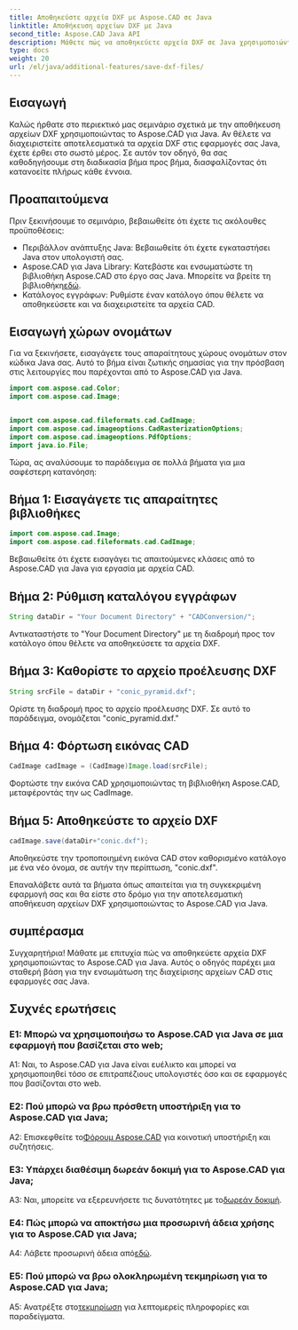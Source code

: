 ```yaml
---
title: Αποθηκεύστε αρχεία DXF με Aspose.CAD σε Java
linktitle: Αποθήκευση αρχείων DXF με Java
second_title: Aspose.CAD Java API
description: Μάθετε πώς να αποθηκεύετε αρχεία DXF σε Java χρησιμοποιώντας το Aspose.CAD. Ακολουθήστε τον βήμα προς βήμα οδηγό μας για αποτελεσματική διαχείριση αρχείων CAD.
type: docs
weight: 20
url: /el/java/additional-features/save-dxf-files/
---
```

## Εισαγωγή

Καλώς ήρθατε στο περιεκτικό μας σεμινάριο σχετικά με την αποθήκευση αρχείων DXF χρησιμοποιώντας το Aspose.CAD για Java. Αν θέλετε να διαχειριστείτε αποτελεσματικά τα αρχεία DXF στις εφαρμογές σας Java, έχετε έρθει στο σωστό μέρος. Σε αυτόν τον οδηγό, θα σας καθοδηγήσουμε στη διαδικασία βήμα προς βήμα, διασφαλίζοντας ότι κατανοείτε πλήρως κάθε έννοια.

## Προαπαιτούμενα

Πριν ξεκινήσουμε το σεμινάριο, βεβαιωθείτε ότι έχετε τις ακόλουθες προϋποθέσεις:

- Περιβάλλον ανάπτυξης Java: Βεβαιωθείτε ότι έχετε εγκαταστήσει Java στον υπολογιστή σας.
-  Aspose.CAD για Java Library: Κατεβάστε και ενσωματώστε τη βιβλιοθήκη Aspose.CAD στο έργο σας Java. Μπορείτε να βρείτε τη βιβλιοθήκη[εδώ](https://releases.aspose.com/cad/java/).
- Κατάλογος εγγράφων: Ρυθμίστε έναν κατάλογο όπου θέλετε να αποθηκεύσετε και να διαχειριστείτε τα αρχεία CAD.

## Εισαγωγή χώρων ονομάτων

Για να ξεκινήσετε, εισαγάγετε τους απαραίτητους χώρους ονομάτων στον κώδικα Java σας. Αυτό το βήμα είναι ζωτικής σημασίας για την πρόσβαση στις λειτουργίες που παρέχονται από το Aspose.CAD για Java.

```java
import com.aspose.cad.Color;
import com.aspose.cad.Image;


import com.aspose.cad.fileformats.cad.CadImage;
import com.aspose.cad.imageoptions.CadRasterizationOptions;
import com.aspose.cad.imageoptions.PdfOptions;
import java.io.File;
```

Τώρα, ας αναλύσουμε το παράδειγμα σε πολλά βήματα για μια σαφέστερη κατανόηση:

## Βήμα 1: Εισαγάγετε τις απαραίτητες βιβλιοθήκες

```java
import com.aspose.cad.Image;
import com.aspose.cad.fileformats.cad.CadImage;
```

Βεβαιωθείτε ότι έχετε εισαγάγει τις απαιτούμενες κλάσεις από το Aspose.CAD για Java για εργασία με αρχεία CAD.

## Βήμα 2: Ρύθμιση καταλόγου εγγράφων

```java
String dataDir = "Your Document Directory" + "CADConversion/";
```

Αντικαταστήστε το "Your Document Directory" με τη διαδρομή προς τον κατάλογο όπου θέλετε να αποθηκεύσετε τα αρχεία DXF.

## Βήμα 3: Καθορίστε το αρχείο προέλευσης DXF

```java
String srcFile = dataDir + "conic_pyramid.dxf";
```

Ορίστε τη διαδρομή προς το αρχείο προέλευσης DXF. Σε αυτό το παράδειγμα, ονομάζεται "conic_pyramid.dxf."

## Βήμα 4: Φόρτωση εικόνας CAD

```java
CadImage cadImage = (CadImage)Image.load(srcFile);
```

Φορτώστε την εικόνα CAD χρησιμοποιώντας τη βιβλιοθήκη Aspose.CAD, μεταφέροντάς την ως CadImage.

## Βήμα 5: Αποθηκεύστε το αρχείο DXF

```java
cadImage.save(dataDir+"conic.dxf");
```

Αποθηκεύστε την τροποποιημένη εικόνα CAD στον καθορισμένο κατάλογο με ένα νέο όνομα, σε αυτήν την περίπτωση, "conic.dxf".

Επαναλάβετε αυτά τα βήματα όπως απαιτείται για τη συγκεκριμένη εφαρμογή σας και θα είστε στο δρόμο για την αποτελεσματική αποθήκευση αρχείων DXF χρησιμοποιώντας το Aspose.CAD για Java.

## συμπέρασμα

Συγχαρητήρια! Μάθατε με επιτυχία πώς να αποθηκεύετε αρχεία DXF χρησιμοποιώντας το Aspose.CAD για Java. Αυτός ο οδηγός παρέχει μια σταθερή βάση για την ενσωμάτωση της διαχείρισης αρχείων CAD στις εφαρμογές σας Java.

## Συχνές ερωτήσεις

### Ε1: Μπορώ να χρησιμοποιήσω το Aspose.CAD για Java σε μια εφαρμογή που βασίζεται στο web;

A1: Ναι, το Aspose.CAD για Java είναι ευέλικτο και μπορεί να χρησιμοποιηθεί τόσο σε επιτραπέζιους υπολογιστές όσο και σε εφαρμογές που βασίζονται στο web.

### Ε2: Πού μπορώ να βρω πρόσθετη υποστήριξη για το Aspose.CAD για Java;

 A2: Επισκεφθείτε το[Φόρουμ Aspose.CAD](https://forum.aspose.com/c/cad/19) για κοινοτική υποστήριξη και συζητήσεις.

### Ε3: Υπάρχει διαθέσιμη δωρεάν δοκιμή για το Aspose.CAD για Java;

 A3: Ναι, μπορείτε να εξερευνήσετε τις δυνατότητες με το[δωρεάν δοκιμή](https://releases.aspose.com/).

### Ε4: Πώς μπορώ να αποκτήσω μια προσωρινή άδεια χρήσης για το Aspose.CAD για Java;

 A4: Λάβετε προσωρινή άδεια από[εδώ](https://purchase.aspose.com/temporary-license/).

### Ε5: Πού μπορώ να βρω ολοκληρωμένη τεκμηρίωση για το Aspose.CAD για Java;

 A5: Ανατρέξτε στο[τεκμηρίωση](https://reference.aspose.com/cad/java/) για λεπτομερείς πληροφορίες και παραδείγματα.